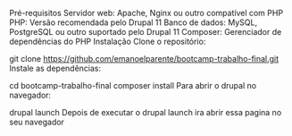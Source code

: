 Pré-requisitos
Servidor web: Apache, Nginx ou outro compatível com PHP
PHP: Versão recomendada pelo Drupal 11
Banco de dados: MySQL, PostgreSQL ou outro suportado pelo Drupal 11
Composer: Gerenciador de dependências do PHP
Instalação
Clone o repositório:

git clone https://github.com/emanoelparente/bootcamp-trabalho-final.git
Instale as dependências:

cd bootcamp-trabalho-final
composer install
Para abrir o drupal no navegador:

drupal launch
Depois de executar o drupal launch ira abrir essa pagina no seu navegador
